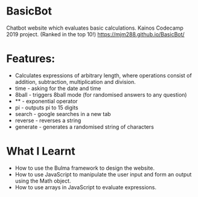 # BasicBot
Chatbot website which evaluates basic calculations. Kainos Codecamp 2019 project. (Ranked in the top 10!)
https://mjm288.github.io/BasicBot/
# Features:
* Calculates expressions of arbitrary length, where operations consist of addition, subtraction, multiplication and division.
* time - asking for the date and time
* 8ball - triggers 8ball mode (for randomised answers to any question)
* ** - exponential operator
* pi - outputs pi to 15 digits
* search - google searches in a new tab
* reverse - reverses a string
* generate - generates a randomised string of characters

# What I Learnt
* How to use the Bulma framework to design the website.
* How to use JavaScript to manipulate the user input and form an output using the Math object.
* How to use arrays in JavaScript to evaluate expressions.
